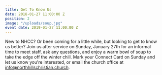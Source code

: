 ```yaml
---
title: Get To Know Us
date: 2018-01-27 11:00:00 Z
position: 2
image: "/uploads/soup.jpg"
event date: 2019-01-27 11:00:00 Z
---
```


New to NHCC? Or been coming for a little while, but looking to get to know us better? Join us after service on Sunday, January 27th for an informal time to meet staff, ask any questions, and enjoy a warm bowl of soup to take the edge off the winter chill. Mark your Connect Card on Sunday and let us know you're interested, or email the church office at info@northhillschristian.church.